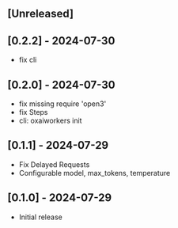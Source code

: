 ## [Unreleased]

## [0.2.2] - 2024-07-30
- fix cli

## [0.2.0] - 2024-07-30
- fix missing require 'open3'
- fix Steps
- cli: oxaiworkers init

## [0.1.1] - 2024-07-29

- Fix Delayed Requests
- Configurable model, max_tokens, temperature

## [0.1.0] - 2024-07-29

- Initial release

